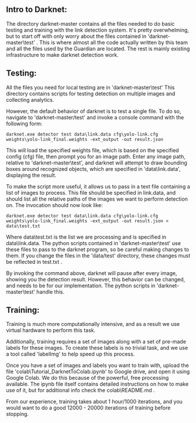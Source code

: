## Intro to Darknet:
    
The directory darknet-master contains all the files needed to do basic testing and training with the link detection system.
It's pretty overwhelming, but to start off with only worry about the files contained in 'darknet-master\test' . This is where
almost all the code actually written by this team and all the files used by the Guardian are located. The rest is mainly
existing infrastructure to make darknet detection work.


## Testing:

All the files you need for local testing are in 'darknet-master\test'
This directory contains scripts for testing detection on multiple images and collecting analytics.


However, the default behavior of darknet is to test a single file. 
To do so, navigate to 'darknet-master/test' and invoke a console command with the following form:

`darknet.exe detector test data\link.data cfg\yolo-link.cfg weights\yolo-link_final.weights -ext_output -out result.json`

This will load the specified weights file, which is based on the specified config (cfg) file, then prompt you for an image path. 
Enter any image path, relative to 'darknet-master\test', and darknet will attempt to draw bounding boxes around recognized objects, 
which are specified in 'data\link.data', displaying the result.


To make the script more useful, it allows us to pass in a text file containing a list of images to process. This file should
be specified in link.data, and should list all the relative paths of the images we want to perform detection on. The invocation 
should now look like:

`darknet.exe detector test data\link.data cfg\yolo-link.cfg weights\yolo-link_final.weights -ext_output -out result.json < data\test.txt`

Where data\test.txt is the list we are processing and is specified in data\link.data. The python scripts contained in 
'darknet-master\test' use these files to pass to the darknet program, so be careful making changes to them. If you change the files
in the 'data/test' directory, these changes must be reflected in test.txt . 

By invoking the command above, darknet will pause after every image, showing you the detection result. However, this behavior can 
be changed, and needs to be for our implementation. The python scripts in 'darknet-master\test' handle this.


## Training:
Training is much more computationally intensive, and as a result we use virtual hardware to perform this task. 

Additionally, training requires a set of images along with a set of pre-made labels for these images. To create these labels is no
trivial task, and we use a tool called 'labelImg' to help speed up this process.

Once you have a set of images and labels you want to train with, upload the file 'colab\Tutorial_DarknetToColab.ipynb' to Google drive,
and open it using Google Colab. We do this because of the powerful, free processing available. The ipynb file itself contains detailed
instructions on how to make use of it, but for additional info check the colab\README.md .

From our experience, training takes about 1 hour/1000 iterations, and you would want to do a good 12000 - 20000 iterations of training
before stopping.
